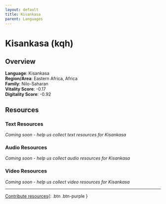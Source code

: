 ```yaml
---
layout: default
title: Kisankasa
parent: Languages
---
```


# Kisankasa (kqh)

## Overview

**Language**: Kisankasa  
**Region/Area**: Eastern Africa, Africa  
**Family**: Nilo-Saharan  
**Vitality Score**: -0.17  
**Digitality Score**: -0.92  

## Resources

### Text Resources
*Coming soon - help us collect text resources for Kisankasa*

### Audio Resources
*Coming soon - help us collect audio resources for Kisankasa*

### Video Resources
*Coming soon - help us collect video resources for Kisankasa*

---

[Contribute resources](https://fairtrain.github.io/){: .btn .btn-purple }
